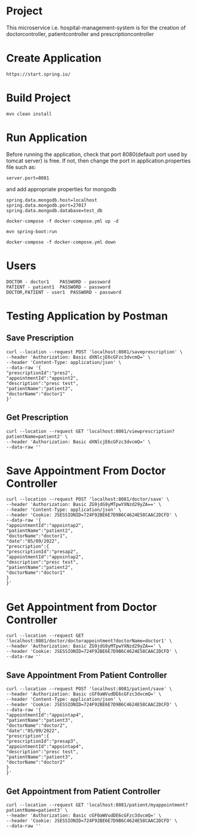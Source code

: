 # Project
This microservice i.e. hospital-management-system is for the creation of doctorcontroller, patientcontroller and prescriptioncontroller

# Create Application
```https://start.spring.io/```
# Build Project
```mvn clean install```
# Run Application
Before running the application, check that port 8080(default port used by tomcat server) is free. If not, then change the port in application.properties file such as:

```server.port=8081```

and add appropriate properties for mongodb
```
spring.data.mongodb.host=localhost
spring.data.mongodb.port=27017
spring.data.mongodb.database=test_db
```
```
docker-compose -f docker-compose.yml up -d

mvn spring-boot:run

docker-compose -f docker-compose.yml down
```
# Users
```
DOCTOR - doctor1	PASSWORD - password
PATIENT - patient1	PASSWORD - password
DOCTOR,PATIENT - user1	PASSWORD - password
```
# Testing Application by Postman
## Save Prescription
```
curl --location --request POST 'localhost:8081/saveprescription' \
--header 'Authorization: Basic dXNlcjE6cGFzc3dvcmQ=' \
--header 'Content-Type: application/json' \
--data-raw '{
"prescriptionId":"pres2",
"appointmentId":"appoint2",
"description":"presc test",
"patientName":"patient2",
"doctorName":"doctor1"
}'
```
## Get Prescription
```
curl --location --request GET 'localhost:8081/viewprescription?patientName=patient2' \
--header 'Authorization: Basic dXNlcjE6cGFzc3dvcmQ=' \
--data-raw ''
```
# Save Appointment From Doctor Controller
```
curl --location --request POST 'localhost:8081/doctor/save' \
--header 'Authorization: Basic ZG9jdG9yMTpwYXNzd29yZA==' \
--header 'Content-Type: application/json' \
--header 'Cookie: JSESSIONID=724F92BE6E7D9B6C4624E58CAAC2DCFD' \
--data-raw '{
"appointmentId":"appointap2",
"patientName":"patient2",
"doctorName":"doctor1",
"date":"05/09/2022",
"prescription":{
"prescriptionId":"presap2",
"appointmentId":"appointap2",
"description":"presc test",
"patientName":"patient2",
"doctorName":"doctor1"
}
}'
```
# Get Appointment from Doctor Controller
```
curl --location --request GET 'localhost:8081/doctor/doctorappointment?doctorName=doctor1' \
--header 'Authorization: Basic ZG9jdG9yMTpwYXNzd29yZA==' \
--header 'Cookie: JSESSIONID=724F92BE6E7D9B6C4624E58CAAC2DCFD' \
--data-raw ''
```
## Save Appointment From Patient Controller
```
curl --location --request POST 'localhost:8081/patient/save' \
--header 'Authorization: Basic cGF0aWVudDE6cGFzc3dvcmQ=' \
--header 'Content-Type: application/json' \
--header 'Cookie: JSESSIONID=724F92BE6E7D9B6C4624E58CAAC2DCFD' \
--data-raw '{
"appointmentId":"appointap4",
"patientName":"patient3",
"doctorName":"doctor2",
"date":"05/09/2022",
"prescription":{
"prescriptionId":"presap3",
"appointmentId":"appointap4",
"description":"presc test",
"patientName":"patient3",
"doctorName":"doctor2"
}
}'
```
## Get Appointment from Patient Controller
```
curl --location --request GET 'localhost:8081/patient/myappointment?patientName=patient3' \
--header 'Authorization: Basic cGF0aWVudDE6cGFzc3dvcmQ=' \
--header 'Cookie: JSESSIONID=724F92BE6E7D9B6C4624E58CAAC2DCFD' \
--data-raw ''
```